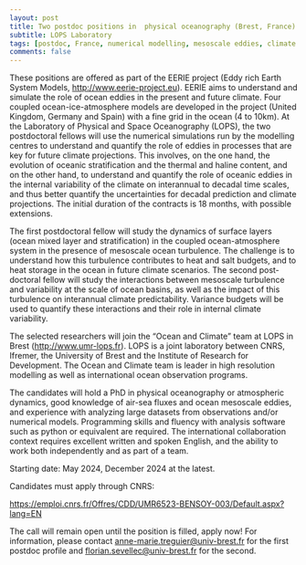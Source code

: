 ```yaml
---
layout: post
title: Two postdoc positions in  physical oceanography (Brest, France)
subtitle: LOPS Laboratory
tags: [postdoc, France, numerical modelling, mesoscale eddies, climate variability]
comments: false
---
```

These positions are offered as part of the EERIE project (Eddy rich Earth
System Models, http://www.eerie-project.eu). EERIE aims to understand and
simulate the role of ocean eddies in the present and future climate. Four
coupled ocean-ice-atmosphere models are developed in the project (United
Kingdom, Germany and Spain) with a fine grid in the ocean (4 to 10km). At
the Laboratory of Physical and Space Oceanography (LOPS), the two
postdoctoral fellows will use the numerical simulations run by the
modelling centres to understand and quantify the role of eddies in
processes that are key for future climate projections. This involves, on
the one hand, the evolution of oceanic stratification and the thermal and
haline content, and on the other hand, to understand and quantify the role
of oceanic eddies in the internal variability of the climate on interannual
to decadal time scales, and thus better quantify the uncertainties for
decadal prediction and climate projections. The initial duration of the
contracts is 18 months, with possible extensions.

The first postdoctoral fellow will study the dynamics of surface layers
(ocean mixed layer and stratification) in the coupled ocean-atmosphere
system in the presence of mesoscale ocean turbulence. The challenge is to
understand how this turbulence contributes to heat and salt budgets, and to
heat storage in the ocean in future climate scenarios. The second
post-doctoral fellow will study the interactions between mesoscale
turbulence and variability at the scale of ocean basins, as well as the
impact of this turbulence on interannual climate predictability. Variance
budgets will be used to quantify these interactions and their role in
internal climate variability.

The selected researchers will join the “Ocean and Climate” team at LOPS in
Brest (http://www.umr-lops.fr). LOPS is a joint laboratory between CNRS, Ifremer,
the University of Brest and the Institute of Research for Development. The
Ocean and Climate team is leader in high resolution modelling as well as
international ocean observation programs.

The candidates will hold a PhD in physical oceanography or atmospheric
dynamics, good knowledge of air-sea fluxes and ocean mesoscale eddies, and
experience with analyzing large datasets from observations and/or numerical
models. Programming skills and fluency with analysis software such as
python or equivalent are required. The international collaboration context
requires excellent written and spoken English, and the ability to work both
independently and as part of a team.

Starting date: May 2024, December 2024 at the latest.

Candidates must apply through CNRS:

https://emploi.cnrs.fr/Offres/CDD/UMR6523-BENSOY-003/Default.aspx?lang=EN

The call will remain open until the position is filled, apply now!
For information, please contact anne-marie.treguier@univ-brest.fr for the
first postdoc profile and florian.sevellec@univ-brest.fr for the
second.
